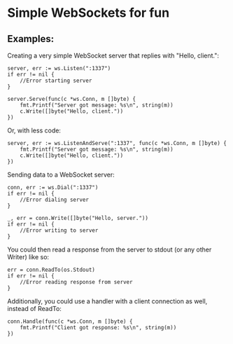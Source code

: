 # Simple WebSockets for fun

## Examples:

Creating a very simple WebSocket server that replies with "Hello, client.":

	server, err := ws.Listen(":1337")
	if err != nil {
		//Error starting server
	}

	server.Serve(func(c *ws.Conn, m []byte) {
		fmt.Printf("Server got message: %s\n", string(m))
		c.Write([]byte("Hello, client."))
	})

Or, with less code:

	server, err := ws.ListenAndServe(":1337", func(c *ws.Conn, m []byte) {
		fmt.Printf("Server got message: %s\n", string(m))
		c.Write([]byte("Hello, client."))
	})

Sending data to a WebSocket server:

	conn, err := ws.Dial(":1337")
	if err != nil {
		//Error dialing server
	}

	_, err = conn.Write([]byte("Hello, server."))
	if err != nil {
		//Error writing to server
	}

You could then read a response from the server to stdout (or any other Writer) like so:

	err = conn.ReadTo(os.Stdout)
	if err != nil {
		//Error reading response from server
	}


Additionally, you could use a handler with a client connection as well, instead of ReadTo:

	conn.Handle(func(c *ws.Conn, m []byte) {
		fmt.Printf("Client got response: %s\n", string(m))
	})


